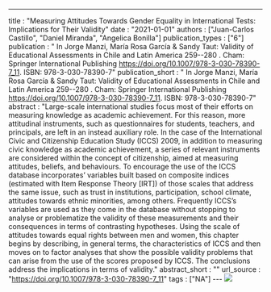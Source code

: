 ---
title : "Measuring Attitudes Towards Gender Equality in International Tests: Implications for Their Validity"
date : "2021-01-01"
authors : ["Juan-Carlos Castillo", "Daniel Miranda", "Angelica Bonilla"]
publication_types : ["6"]
publication : " In Jorge Manzi, María Rosa García & Sandy Taut: Validity of Educational Assessments in Chile and Latin America 259--280 . Cham: Springer International Publishing https://doi.org/10.1007/978-3-030-78390-7_11. ISBN: 978-3-030-78390-7"
publication_short : " In Jorge Manzi, María Rosa García & Sandy Taut: Validity of Educational Assessments in Chile and Latin America 259--280 . Cham: Springer International Publishing https://doi.org/10.1007/978-3-030-78390-7_11. ISBN: 978-3-030-78390-7"
abstract : "Large-scale international studies focus most of their efforts on measuring knowledge as academic achievement. For this reason, more attitudinal instruments, such as questionnaires for students, teachers, and principals, are left in an instead auxiliary role. In the case of the International Civic and Citizenship Education Study (ICCS) 2009, in addition to measuring civic knowledge as academic achievement, a series of relevant instruments are considered within the concept of citizenship, aimed at measuring attitudes, beliefs, and behaviours. To encourage the use of the ICCS database incorporates’ variables built based on composite indices (estimated with Item Response Theory [IRT]) of those scales that address the same issue, such as trust in institutions, participation, school climate, attitudes towards ethnic minorities, among others. Frequently ICCS’s variables are used as they come in the database without stopping to analyse or problematize the validity of these measurements and their consequences in terms of contrasting hypotheses. Using the scale of attitudes towards equal rights between men and women, this chapter begins by describing, in general terms, the characteristics of ICCS and then moves on to factor analyses that show the possible validity problems that can arise from the use of the scores proposed by ICCS. The conclusions address the implications in terms of validity."
abstract_short : ""
url_source : "https://doi.org/10.1007/978-3-030-78390-7_11"
tags : ["NA"]
--- ![](https://media.springernature.com/w306/springer-static/cover-hires/book/978-3-030-78390-7)
